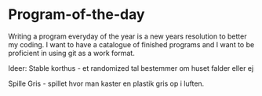# Program-of-the-day
Writing a program everyday of the year is a new years resolution to better my coding.
I want to have a catalogue of finished programs and I want to be proficient in using git as a work format.



Ideer: 
Stable korthus - et randomized tal bestemmer om huset falder eller ej

Spille Gris - spillet hvor man kaster en plastik gris op i luften.
